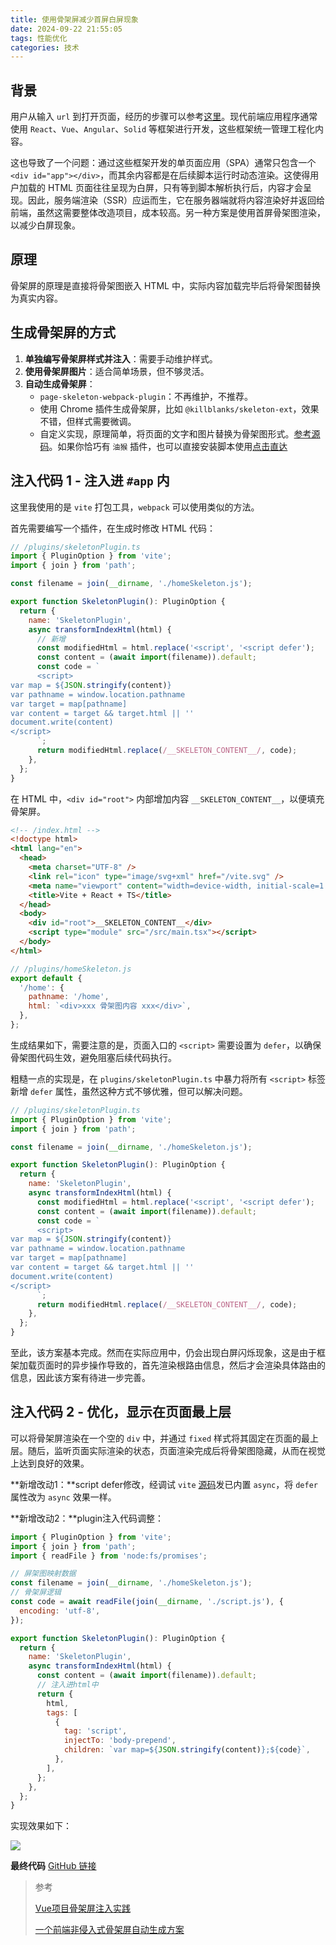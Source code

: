```yaml
---
title: 使用骨架屏减少首屏白屏现象
date: 2024-09-22 21:55:05
tags: 性能优化
categories: 技术
---
```



## 背景

用户从输入 `url` 到打开页面，经历的步骤可以参考[这里](https://popring.github.io/2021/03/06/%E7%AE%80%E5%8D%95%E8%81%8A/%E4%BB%8E%E8%BE%93%E5%85%A5url%E5%88%B0%E9%A1%B5%E9%9D%A2%E6%98%BE%E7%A4%BA%E7%BB%8F%E8%BF%87%E4%BA%86%E4%BB%80%E4%B9%88/)。现代前端应用程序通常使用 `React`、`Vue`、`Angular`、`Solid` 等框架进行开发，这些框架统一管理工程化内容。

这也导致了一个问题：通过这些框架开发的单页面应用（SPA）通常只包含一个 `<div id="app"></div>`，而其余内容都是在后续脚本运行时动态渲染。这使得用户加载的 HTML 页面往往呈现为白屏，只有等到脚本解析执行后，内容才会呈现。因此，服务端渲染（SSR）应运而生，它在服务器端就将内容渲染好并返回给前端，虽然这需要整体改造项目，成本较高。另一种方案是使用首屏骨架图渲染，以减少白屏现象。

<!-- more -->


## 原理

骨架屏的原理是直接将骨架图嵌入 HTML 中，实际内容加载完毕后将骨架图替换为真实内容。

## 生成骨架屏的方式

1. **单独编写骨架屏样式并注入**：需要手动维护样式。
2. **使用骨架屏图片**：适合简单场景，但不够灵活。
3. **自动生成骨架屏**：
   - `page-skeleton-webpack-plugin`：不再维护，不推荐。
   - 使用 Chrome 插件生成骨架屏，比如 `@killblanks/skeleton-ext`，效果不错，但样式需要微调。
   - 自定义实现，原理简单，将页面的文字和图片替换为骨架图形式。[参考源码](https://github.com/popring/vite-skeleton/blob/main/tempermonkey/genSkeleton.js)。如果你恰巧有 `油猴` 插件，也可以直接安装脚本使用[点击直达](https://greasyfork.org/zh-CN/scripts/509875-skeletonscript)

## 注入代码 1 - 注入进 `#app` 内

这里我使用的是 `vite` 打包工具，`webpack` 可以使用类似的方法。

首先需要编写一个插件，在生成时修改 HTML 代码：

```js
// /plugins/skeletonPlugin.ts
import { PluginOption } from 'vite';
import { join } from 'path';

const filename = join(__dirname, './homeSkeleton.js');

export function SkeletonPlugin(): PluginOption {
  return {
    name: 'SkeletonPlugin',
    async transformIndexHtml(html) {
      // 新增
      const modifiedHtml = html.replace('<script', '<script defer');
      const content = (await import(filename)).default;
      const code = `
      <script>
var map = ${JSON.stringify(content)}
var pathname = window.location.pathname
var target = map[pathname]
var content = target && target.html || ''
document.write(content)
</script>
      `;
      return modifiedHtml.replace(/__SKELETON_CONTENT__/, code);
    },
  };
}
```

在 HTML 中，`<div id="root">` 内部增加内容 `__SKELETON_CONTENT__`，以便填充骨架屏。

```html
<!-- /index.html -->
<!doctype html>
<html lang="en">
  <head>
    <meta charset="UTF-8" />
    <link rel="icon" type="image/svg+xml" href="/vite.svg" />
    <meta name="viewport" content="width=device-width, initial-scale=1.0" />
    <title>Vite + React + TS</title>
  </head>
  <body>
    <div id="root">__SKELETON_CONTENT__</div>
    <script type="module" src="/src/main.tsx"></script>
  </body>
</html>
```

```js
// /plugins/homeSkeleton.js
export default {
  '/home': {
    pathname: '/home',
    html: `<div>xxx 骨架图内容 xxx</div>`,
  },
};
```

生成结果如下，需要注意的是，页面入口的 `<script>` 需要设置为 `defer`，以确保骨架图代码生效，避免阻塞后续代码执行。

粗糙一点的实现是，在 `plugins/skeletonPlugin.ts` 中暴力将所有 `<script>` 标签新增 `defer` 属性，虽然这种方式不够优雅，但可以解决问题。

```js
// /plugins/skeletonPlugin.ts
import { PluginOption } from 'vite';
import { join } from 'path';

const filename = join(__dirname, './homeSkeleton.js');

export function SkeletonPlugin(): PluginOption {
  return {
    name: 'SkeletonPlugin',
    async transformIndexHtml(html) {
      const modifiedHtml = html.replace('<script', '<script defer');
      const content = (await import(filename)).default;
      const code = `
      <script>
var map = ${JSON.stringify(content)}
var pathname = window.location.pathname
var target = map[pathname]
var content = target && target.html || ''
document.write(content)
</script>
      `;
      return modifiedHtml.replace(/__SKELETON_CONTENT__/, code);
    },
  };
}
```

至此，该方案基本完成。然而在实际应用中，仍会出现白屏闪烁现象，这是由于框架加载页面时的异步操作导致的，首先渲染根路由信息，然后才会渲染具体路由的信息，因此该方案有待进一步完善。

## 注入代码 2 - 优化，显示在页面最上层

可以将骨架屏渲染在一个空的 `div` 中，并通过 `fixed` 样式将其固定在页面的最上层。随后，监听页面实际渲染的状态，页面渲染完成后将骨架图隐藏，从而在视觉上达到良好的效果。

**新增改动1：**script defer修改，经调试 `vite` [源码](https://github.com/vitejs/vite/blob/e59e2cacab476305c3cdfb31732c27b174fb8fe2/packages/vite/src/node/plugins/html.ts#L723)发已内置 `async`，将 `defer` 属性改为 `async` 效果一样。

**新增改动2：**plugin注入代码调整：

```js
import { PluginOption } from 'vite';
import { join } from 'path';
import { readFile } from 'node:fs/promises';

// 屏架图映射数据
const filename = join(__dirname, './homeSkeleton.js');
// 骨架屏逻辑
const code = await readFile(join(__dirname, './script.js'), {
  encoding: 'utf-8',
});

export function SkeletonPlugin(): PluginOption {
  return {
    name: 'SkeletonPlugin',
    async transformIndexHtml(html) {
      const content = (await import(filename)).default;
      // 注入进html中
      return {
        html,
        tags: [
          {
            tag: 'script',
            injectTo: 'body-prepend',
            children: `var map=${JSON.stringify(content)};${code}`,
          },
        ],
      };
    },
  };
}
```

实现效果如下：

![](https://raw.githubusercontent.com/popring/assets-repo/master/img/202409240252167.gif)

**最终代码**
[GitHub 链接](https://github.com/popring/vite-skeleton)

> 参考
> 
> [Vue项目骨架屏注入实践](https://juejin.cn/post/6844903661726859272)
> 
> [一个前端非侵入式骨架屏自动生成方案](https://juejin.cn/post/7109083708463775752)
